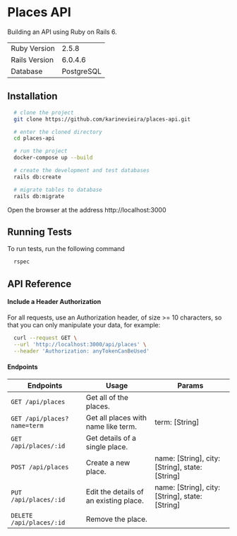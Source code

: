 # Places API

Building an API using Ruby on Rails 6.

<table>
  <tr>
    <td>Ruby Version</td>
    <td>2.5.8</td>
  </tr>
  <tr>
    <td>Rails Version</td>
    <td>6.0.4.6</td>
  </tr>
  <tr>
    <td>Database</td>
    <td>PostgreSQL</td>
  </tr>
</table>

## Installation

```bash
  # clone the project
  git clone https://github.com/karinevieira/places-api.git

  # enter the cloned directory
  cd places-api

  # run the project
  docker-compose up --build

  # create the development and test databases
  rails db:create

  # migrate tables to database
  rails db:migrate
```
Open the browser at the address http://localhost:3000 

## Running Tests

To run tests, run the following command

```bash
  rspec
```

## API Reference

#### Include a Header Authorization

For all requests, use an Authorization header, of size >= 10 characters, so that you can only manipulate your data, for example:

```bash
  curl --request GET \
  --url 'http://localhost:3000/api/places' \
  --header 'Authorization: anyTokenCanBeUsed'
```

#### Endpoints

| Endpoints                 | Usage                                  | Params                                          |
|---------------------------|----------------------------------------|-------------------------------------------------|
| ``GET /api/places``           | Get all of the places.                 |                                                 |
| ``GET /api/places?name=term`` | Get all places with name like term.    | term: [String]                                  |
| ``GET /api/places/:id``       | Get details of a single place.         |                                                 |
| ``POST /api/places``          | Create a new place.                    | name: [String], city: [String], state: [String] |
| ``PUT /api/places/:id``       | Edit the details of an existing place. | name: [String], city: [String], state: [String] |
| ``DELETE /api/places/:id``    | Remove the place.                      |                                                 |
